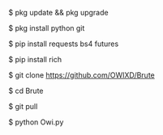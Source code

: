 $ pkg update && pkg upgrade

$ pkg install python git

$ pip install requests bs4 futures

$ pip install rich

$ git clone https://github.com/OWIXD/Brute

$ cd Brute

$ git pull

$ python Owi.py
